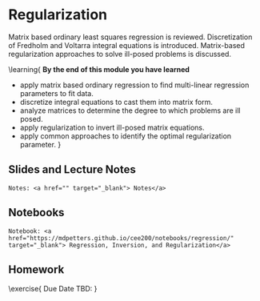 # Regularization

Matrix based ordinary least squares regression is reviewed. Discretization of Fredholm and Voltarra integral equations is introduced. Matrix-based regularization approaches to solve ill-posed problems is discussed. 

\learning{
**By the end of this module you have learned**
- apply matrix based ordinary regression to find multi-linear regression parameters to fit data.
- discretize integral equations to cast them into matrix form.
- analyze matrices to determine the degree to which problems are ill posed.
- apply regularization to invert ill-posed matrix equations.
- apply common approaches to identify the optimal regularization parameter. 
}

## Slides and Lecture Notes

~~~
Notes: <a href="" target="_blank"> Notes</a>
~~~

## Notebooks

~~~
Notebook: <a href="https://mdpetters.github.io/cee200/notebooks/regression/" target="_blank"> Regression, Inversion, and Regularization</a>
~~~

## Homework

\exercise{
Due Date TBD: 
}
